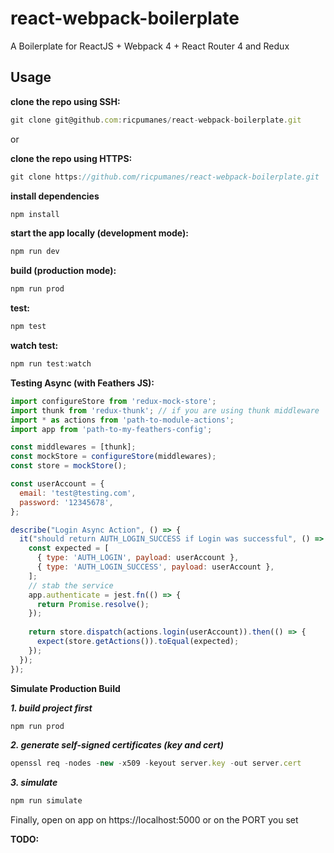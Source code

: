 # react-webpack-boilerplate
A Boilerplate for ReactJS + Webpack 4 + React Router 4 and Redux

## Usage

**clone the repo using SSH:**
```javascript
git clone git@github.com:ricpumanes/react-webpack-boilerplate.git
```
or

**clone the repo using HTTPS:**
```javascript
git clone https://github.com/ricpumanes/react-webpack-boilerplate.git
```

**install dependencies**
```javascript
npm install
```

**start the app locally (development mode):**
```javascript
npm run dev
```

**build (production mode):**
```javascript
npm run prod
```

**test:**
```javascript
npm test
```

**watch test:**
```javascript
npm run test:watch
```

**Testing Async (with Feathers JS):**

```javascript
import configureStore from 'redux-mock-store';
import thunk from 'redux-thunk'; // if you are using thunk middleware
import * as actions from 'path-to-module-actions';
import app from 'path-to-my-feathers-config';

const middlewares = [thunk];
const mockStore = configureStore(middlewares);
const store = mockStore();

const userAccount = {
  email: 'test@testing.com',
  password: '12345678',
};

describe("Login Async Action", () => {
  it("should return AUTH_LOGIN_SUCCESS if Login was successful", () => {
    const expected = [
      { type: 'AUTH_LOGIN', payload: userAccount },
      { type: 'AUTH_LOGIN_SUCCESS', payload: userAccount },
    ];
    // stab the service
    app.authenticate = jest.fn(() => {
      return Promise.resolve();
    });
    
    return store.dispatch(actions.login(userAccount)).then(() => {
      expect(store.getActions()).toEqual(expected);
    });
  });
});

```

**Simulate Production Build**

***1. build project first***
```javascript
npm run prod
```

***2. generate self-signed certificates (key and cert)***
```javascript
openssl req -nodes -new -x509 -keyout server.key -out server.cert
```

***3. simulate***
```javascript
npm run simulate
```

Finally, open on app on https://localhost:5000 or on the PORT you set

**TODO:**
